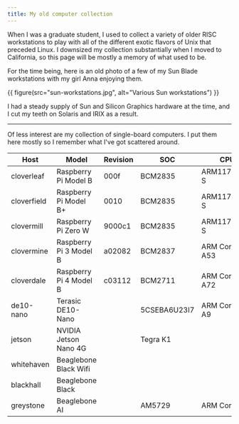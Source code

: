 ```yaml
---
title: My old computer collection
---
```


When I was a graduate student, I used to collect a variety of older RISC
workstations to play with all of the different exotic flavors of Unix that
preceded Linux.  I downsized my collection substantially when I moved to
California, so this page will be mostly a memory of what used to be.

For the time being, here is an old photo of a few of my Sun Blade workstations
with my girl Anna enjoying them.

{{ figure(src="sun-workstations.jpg", alt="Various Sun workstations") }}

I had a steady supply of Sun and Silicon Graphics hardware at the time, and I
cut my teeth on Solaris and IRIX as a result.

--------------------------------------------------------------------------------

Of less interest are my collection of single-board computers.  I put them here
mostly so I remember what I've got scattered around.

Host        | Model                  | Revision | SOC          | CPU
------------|------------------------|----------|--------------|----------------
cloverleaf  | Raspberry Pi Model B   | 000f     | BCM2835      | ARM1176JZF-S
cloverfield | Raspberry Pi Model B+  | 0010     | BCM2835      | ARM1176JZF-S
clovermill  | Raspberry Pi Zero W    | 9000c1   | BCM2835      | ARM1176JZF-S
clovermine  | Raspberry Pi 3 Model B | a02082   | BCM2837      | ARM Cortex-A53
cloverdale  | Raspberry Pi 4 Model B | c03112   | BCM2711      | ARM Cortex-A72
de10-nano   | Terasic DE10-Nano      |          | 5CSEBA6U23I7 | ARM Cortex-A9
jetson      | NVIDIA Jetson Nano 4G  |          | Tegra K1     |
whitehaven  | Beaglebone Black Wifi  |          |              |
blackhall   | Beaglebone Black       |          |              |
greystone   | Beaglebone AI          |          | AM5729       | ARM Cortex
